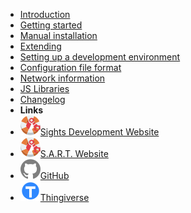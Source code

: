 - [Introduction](introduction.md)
- [Getting started](getting_started.md)
- [Manual installation](manual_install.md)
- [Extending](extending.md)
- [Setting up a development environment](dev_environment.md)
- [Configuration file format](config_schema.md)
- [Network information](network.md)
- [JS Libraries](js_libraries.md)
- [Changelog](changelog.md)
- **Links**
- [![Sights Development Website](assets/logo.svg)Sights Development Website](https://www.sights.dev/)
- [![S.A.R.T. Website](assets/logo.svg)S.A.R.T. Website](https://www.sfxrescue.com/)
- [![GitHub](assets/github.svg)GitHub](https://www.github.com/sightsdev/)
- [![Thingiverse](assets/thingiverse.svg)Thingiverse](https://www.thingiverse.com/SFXRescue/designs)
